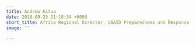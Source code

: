 ```yaml
---
title: Andrew Kitua
date: 2018-09-25 21:18:34 +0000
short_title: Africa Regional Director, USAID Preparedness and Response project
image: ''

---
```

